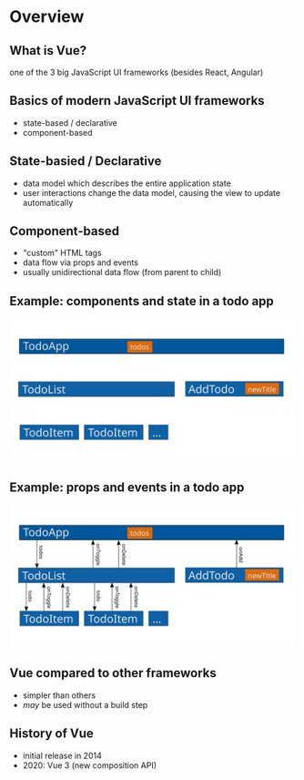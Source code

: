 # Overview

## What is Vue?

one of the 3 big JavaScript UI frameworks (besides React, Angular)

## Basics of modern JavaScript UI frameworks

- state-based / declarative
- component-based

## State-basied / Declarative

- data model which describes the entire application state
- user interactions change the data model, causing the view to update automatically

## Component-based

- "custom" HTML tags
- data flow via props and events
- usually unidirectional data flow (from parent to child)

## Example: components and state in a todo app

<img src="assets/todo-components-state.svg" />

## Example: props and events in a todo app

<img src="assets/todo-components-state-props-events.svg" />

## Vue compared to other frameworks

- simpler than others
- _may_ be used without a build step

## History of Vue

- initial release in 2014
- 2020: Vue 3 (new composition API)
